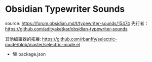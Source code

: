 # Obsidian Typewriter Sounds

source: <https://forum.obsidian.md/t/typewriter-sounds/15474>
先行者：<https://github.com/adityaketkar/obsidian-typewriter-sounds>

其他编辑器的拓展: <https://github.com/rbanffy/selectric-mode/blob/master/selectric-mode.el>

- fill package.json
